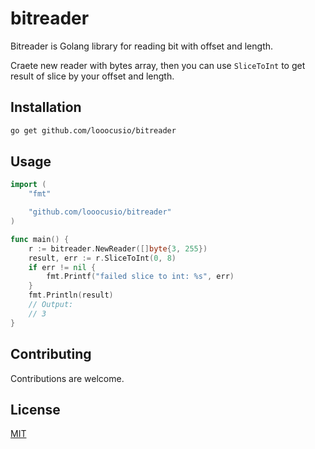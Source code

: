 # bitreader

Bitreader is Golang library for reading bit with offset and length.

Craete new reader with bytes array, then you can use `SliceToInt` to get result of slice by your offset and length.

## Installation

```bash
go get github.com/looocusio/bitreader
```

## Usage

```go
import (
   	"fmt"

    "github.com/looocusio/bitreader"
)

func main() {
    r := bitreader.NewReader([]byte{3, 255})
    result, err := r.SliceToInt(0, 8)
    if err != nil {
        fmt.Printf("failed slice to int: %s", err)
    }
    fmt.Println(result)
    // Output:
    // 3
}

```

## Contributing

Contributions are welcome.

## License

[MIT](https://choosealicense.com/licenses/mit/)
